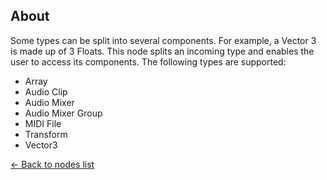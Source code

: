 ## About
Some types can be split into several components. For example, a Vector 3 is made up of 3 Floats. This node splits an incoming type and enables the user to access its components. The following types are supported:

* Array
* Audio Clip
* Audio Mixer
* Audio Mixer Group
* MIDI File
* Transform
* Vector3

[<- Back to nodes list](Nodes)
